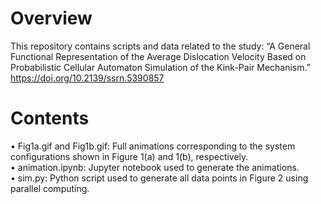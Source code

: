 # Overview
This repository contains scripts and data related to the study:
“A General Functional Representation of the Average Dislocation Velocity Based on Probabilistic Cellular Automaton Simulation of the Kink-Pair Mechanism.”
https://doi.org/10.2139/ssrn.5390857

# Contents
•	Fig1a.gif and Fig1b.gif: Full animations corresponding to the system configurations shown in Figure 1(a) and 1(b), respectively. \
•	animation.ipynb: Jupyter notebook used to generate the animations. \
• sim.py: Python script used to generate all data points in Figure 2 using parallel computing.

